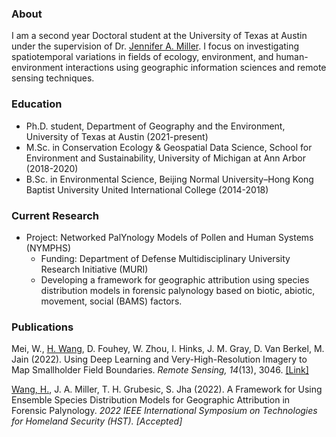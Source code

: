 ### About

I am a second year Doctoral student at the University of Texas at Austin under the supervision of Dr. <a target="_blank" href="https://doi.org/10.3390/rs14133046">Jennifer A. Miller</a>. I focus on investigating spatiotemporal variations in fields of ecology, environment, and human-environment interactions using geographic information sciences and remote sensing techniques. 

### Education

- Ph.D. student, Department of Geography and the Environment, University of Texas at Austin (2021-present)
- M.Sc. in Conservation Ecology & Geospatial Data Science, School for Environment and Sustainability, University of Michigan at Ann Arbor (2018-2020)
- B.Sc. in Environmental Science, Beijing Normal University–Hong Kong Baptist University United International College (2014-2018)

### Current Research 
- Project: Networked PalYnology Models of Pollen and Human Systems (NYMPHS)
  - Funding: Department of Defense Multidisciplinary University Research Initiative (MURI)
  - Developing a framework for geographic attribution using species distribution models in forensic palynology based on biotic, abiotic, movement, social (BAMS) factors. 

### Publications
Mei, W., <ins>H. Wang</ins>, D. Fouhey, W. Zhou, I. Hinks, J. M. Gray, D. Van Berkel, M. Jain (2022). Using Deep Learning and Very-High-Resolution Imagery to Map Smallholder Field Boundaries. <i>Remote Sensing, 14</i>(13), 3046. <a target="_blank" href="https://doi.org/10.3390/rs14133046">[Link]</a>

<ins>Wang, H.</ins>, J. A. Miller, T. H. Grubesic, S. Jha (2022). A Framework for Using Ensemble Species Distribution Models for Geographic Attribution in Forensic Palynology. <i>2022 IEEE International Symposium on Technologies for Homeland Security (HST). [Accepted]
